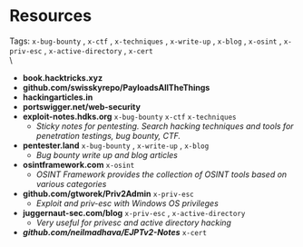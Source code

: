 # Resources

Tags: `x-bug-bounty` , `x-ctf` , `x-techniques` , `x-write-up` , `x-blog` , `x-osint` , `x-priv-esc` , `x-active-directory` , `x-cert`\
\


* **book.hacktricks.xyz**
* **github.com/swisskyrepo/PayloadsAllTheThings**
* **hackingarticles.in**
* **portswigger.net/web-security**
* **exploit-notes.hdks.org** `x-bug-bounty` `x-ctf` `x-techniques`
  * _Sticky notes for pentesting. Search hacking techniques and tools for penetration testings, bug bounty, CTF._
* **pentester.land** `x-bug-bounty` , `x-write-up` , `x-blog`
  * _Bug bounty write up and blog articles_
* **osintframework.com** `x-osint`
  * _OSINT Framework provides the collection of OSINT tools based on various categories_
* **github.com/gtworek/Priv2Admin** `x-priv-esc`
  * _Exploit and priv-esc with Windows OS privileges_
* **juggernaut-sec.com/blog** `x-priv-esc` , `x-active-directory`
  * _Very useful for privesc and active directory hacking_
* _**github.com/neilmadhava/EJPTv2-Notes**_ `x-cert`
